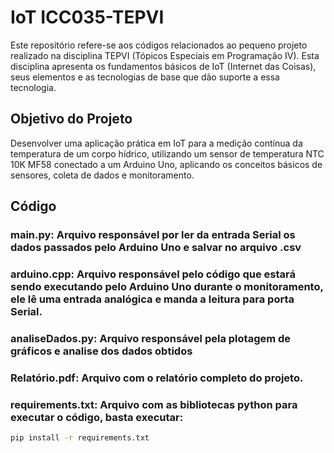 # IoT ICC035-TEPVI

Este repositório refere-se aos códigos relacionados ao pequeno projeto realizado na disciplina TEPVI (Tópicos Especiais em Programação IV). Esta disciplina apresenta os fundamentos básicos de IoT (Internet das Coisas), seus elementos e as tecnologias de base que dão suporte a essa tecnologia.

## Objetivo do Projeto

Desenvolver uma aplicação prática em IoT para a medição contínua da temperatura de um corpo hídrico, utilizando um sensor de temperatura NTC 10K MF58 conectado a um Arduino Uno, aplicando os conceitos básicos de sensores, coleta de dados e monitoramento.

## Código

### main.py: Arquivo responsável por ler da entrada Serial os dados passados pelo Arduino Uno e salvar no arquivo .csv

### arduino.cpp: Arquivo responsável pelo código que estará sendo executando pelo Arduino Uno durante o monitoramento, ele lê uma entrada analógica e manda a leitura para porta Serial.

### analiseDados.py: Arquivo responsável pela plotagem de gráficos e analise dos dados obtidos

### Relatório.pdf: Arquivo com o relatório completo do projeto.

### requirements.txt: Arquivo com as bibliotecas python para executar o código, basta executar:

```bash
pip install -r requirements.txt
```
